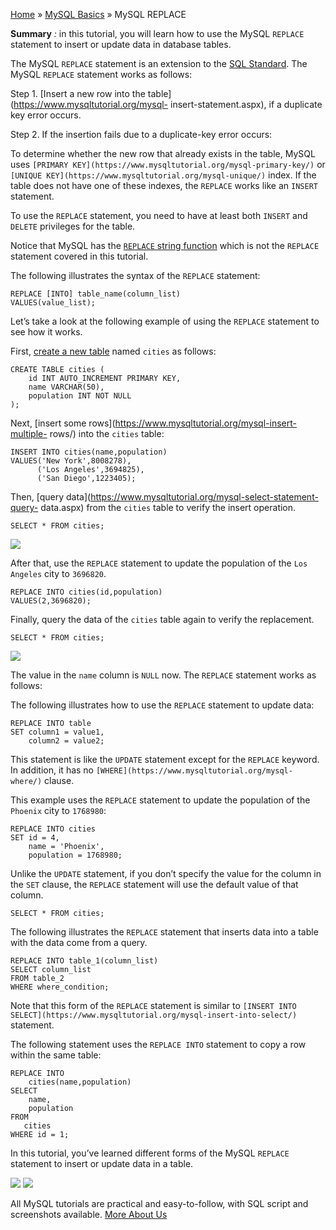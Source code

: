 

[Home](https://www.mysqltutorial.org/) » [MySQL
Basics](https://www.mysqltutorial.org/mysql-basics/) » MySQL REPLACE



 **Summary** _:_ in this tutorial, you will learn how to use the MySQL
`REPLACE` statement to insert or update data in database tables.



The MySQL `REPLACE` statement is an extension to the [SQL
](http://www.sqltutorial.org)[Standard](http://www.sqltutorial.org). The MySQL
`REPLACE` statement works as follows:



Step 1. [Insert a new row into the table](https://www.mysqltutorial.org/mysql-
insert-statement.aspx), if a duplicate key error occurs.



Step 2. If the insertion fails due to a duplicate-key error occurs:



To determine whether the new row that already exists in the table, MySQL uses
`[PRIMARY KEY](https://www.mysqltutorial.org/mysql-primary-key/)` or `[UNIQUE
KEY](https://www.mysqltutorial.org/mysql-unique/)` index. If the table does
not have one of these indexes, the `REPLACE` works like an `INSERT` statement.



To use the `REPLACE` statement, you need to have at least both `INSERT` and
`DELETE` privileges for the table.



Notice that MySQL has the [`REPLACE` string
function](https://www.mysqltutorial.org/mysql-string-replace-function.aspx)
which is not the `REPLACE` statement covered in this tutorial.



The following illustrates the syntax of the `REPLACE` statement:


    
    
    REPLACE [INTO] table_name(column_list)
    VALUES(value_list);



Let’s take a look at the following example of using the `REPLACE` statement to
see how it works.



First, [create a new table](https://www.mysqltutorial.org/mysql-create-table/)
named `cities` as follows:


    
    
    CREATE TABLE cities (
        id INT AUTO_INCREMENT PRIMARY KEY,
        name VARCHAR(50),
        population INT NOT NULL
    );
    



Next, [insert some rows](https://www.mysqltutorial.org/mysql-insert-multiple-
rows/) into the `cities` table:


    
    
    INSERT INTO cities(name,population)
    VALUES('New York',8008278),
    	  ('Los Angeles',3694825),
    	  ('San Diego',1223405);



Then, [query data](https://www.mysqltutorial.org/mysql-select-statement-query-
data.aspx) from the `cities` table to verify the insert operation.


    
    
    SELECT * FROM cities;

![](https://www.mysqltutorial.org/wp-content/uploads/2019/09/MySQL-REPLACE-sample-table.png)


After that, use the `REPLACE` statement to update the population of the `Los
Angeles` city to `3696820`.


    
    
    REPLACE INTO cities(id,population)
    VALUES(2,3696820);



Finally, query the data of the `cities` table again to verify the replacement.


    
    
    SELECT * FROM cities;

![](https://www.mysqltutorial.org/wp-content/uploads/2019/09/MySQL-REPLACE-example.png)


The value in the `name` column is `NULL` now. The `REPLACE` statement works as
follows:



The following illustrates how to use the `REPLACE` statement to update data:


    
    
    REPLACE INTO table
    SET column1 = value1,
        column2 = value2;



This statement is like the `UPDATE` statement except for the `REPLACE`
keyword. In addition, it has no `[WHERE](https://www.mysqltutorial.org/mysql-
where/)` clause.



This example uses the `REPLACE` statement to update the population of the
`Phoenix` city to `1768980`:


    
    
    REPLACE INTO cities
    SET id = 4,
        name = 'Phoenix',
        population = 1768980;



Unlike the `UPDATE` statement, if you don’t specify the value for the column
in the `SET` clause, the `REPLACE` statement will use the default value of
that column.


    
    
    SELECT * FROM cities;



The following illustrates the `REPLACE` statement that inserts data into a
table with the data come from a query.


    
    
    REPLACE INTO table_1(column_list)
    SELECT column_list
    FROM table_2
    WHERE where_condition;



Note that this form of the `REPLACE` statement is similar to `[INSERT INTO
SELECT](https://www.mysqltutorial.org/mysql-insert-into-select/)` statement.



The following statement uses the `REPLACE INTO` statement to copy a row within
the same table:


    
    
    REPLACE INTO 
        cities(name,population)
    SELECT 
        name,
        population 
    FROM 
       cities 
    WHERE id = 1;



In this tutorial, you’ve learned different forms of the MySQL `REPLACE`
statement to insert or update data in a table.

![](https://www.mysqltutorial.org/wp-content/themes/evolution/img/left.svg)
![](https://www.mysqltutorial.org/wp-content/themes/evolution/img/right.svg)


All MySQL tutorials are practical and easy-to-follow, with SQL script and
screenshots available. [More About Us](/about-us/)

